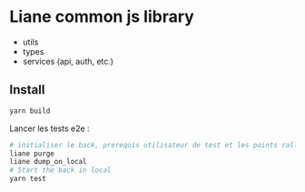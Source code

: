 # Liane common js library

- utils
- types
- services (api, auth, etc.)

## Install

```bash
yarn build
```

Lancer les tests e2e :

```bash
# initialiser le back, prerequis utilisateur de test et les points ralliements
liane purge
liane dump_on_local
# Start the back in local
yarn test
```